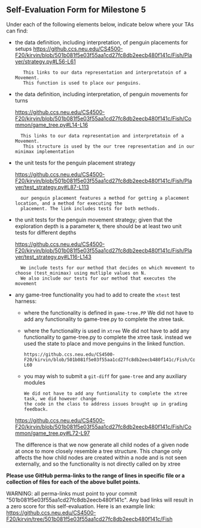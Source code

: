 ## Self-Evaluation Form for Milestone 5

Under each of the following elements below, indicate below where your
TAs can find:

- the data definition, including interpretation, of penguin placements for setups 
    https://github.ccs.neu.edu/CS4500-F20/kirvin/blob/501b081f5e03f55aa1cd27fc8db2eecb480f141c/Fish/Player/strategy.py#L56-L61
    
         This links to our data representation and interpretatoin of a Movement.
         This function is used to place our penguins.
- the data definition, including interpretation, of penguin movements for turns
    
    https://github.ccs.neu.edu/CS4500-F20/kirvin/blob/501b081f5e03f55aa1cd27fc8db2eecb480f141c/Fish/Common/game_tree.py#L14-L16
    
        This links to our data representation and interpretatoin of a Movement.
         This structure is used by the our tree representation and in our minimax implementation
    
- the unit tests for the penguin placement strategy 

     https://github.ccs.neu.edu/CS4500-F20/kirvin/blob/501b081f5e03f55aa1cd27fc8db2eecb480f141c/Fish/Player/test_strategy.py#L87-L113
     
        our penguin placement features a method for getting a placement location, and a method for executing the
        placement. The link includes tests for both methods.

- the unit tests for the penguin movement strategy; 
  given that the exploration depth is a parameter `N`, there should be at least two unit tests for different depths 
  
  https://github.ccs.neu.edu/CS4500-F20/kirvin/blob/501b081f5e03f55aa1cd27fc8db2eecb480f141c/Fish/Player/test_strategy.py#L116-L143
  
        We include tests for our method that decides on which movement to choose (test_minimax) using mutliple values on N.
        We also include our tests for our method that executes the movement
  
  
- any game-tree functionality you had to add to create the `xtest` test harness:
  - where the functionality is defined in `game-tree.PP`
        We did not have to add any functionality to game-tree.py to complete the xtree task.
        
  - where the functionality is used in `xtree`
        We did not have to add any functionality to game-tree.py to complete the xtree task. instead we 
        used the state to place and move penguins in the linked function.
        
        https://github.ccs.neu.edu/CS4500-F20/kirvin/blob/501b081f5e03f55aa1cd27fc8db2eecb480f141c/Fish/Common/xtree.py#L48-L60
        
  - you may wish to submit a `git-diff` for `game-tree` and any auxiliary modules 
  
  
        We did not have to add any funtionality to complete the xtree task, we did however change
        the code in the class to address issues brought up in grading feedback.
        
   https://github.ccs.neu.edu/CS4500-F20/kirvin/blob/501b081f5e03f55aa1cd27fc8db2eecb480f141c/Fish/Common/game_tree.py#L72-L97
   
    The difference is that we now generate all child nodes of a given node at once to more 
    closely resemble a tree structure. This change only affects the how child nodes are created within a node
    and is not seen externally, and so the functionality is not directly called on by xtree

**Please use GitHub perma-links to the range of lines in specific
file or a collection of files for each of the above bullet points.**

  WARNING: all perma-links must point to your commit "501b081f5e03f55aa1cd27fc8db2eecb480f141c".
  Any bad links will result in a zero score for this self-evaluation.
  Here is an example link:
    <https://github.ccs.neu.edu/CS4500-F20/kirvin/tree/501b081f5e03f55aa1cd27fc8db2eecb480f141c/Fish>

